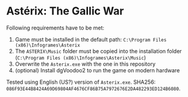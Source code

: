 # Astérix: The Gallic War
Following requirements have to be met:
1. Game must be installed in the default path: `C:\Program Files (x86)\Infogrames\Asterix`
2. The `ASTERIX\Music` folder must be copied into the installation folder (`C:\Program Files (x86)\Infogrames\Asterix\Music`)
3. Overwrite the `Asterix.exe` with the one in this repository
4. (optional) Install dgVoodoo2 to run the game on modern hardware

Tested using English (US?) version of `Asterix.exe`. SHA256: `086F93E44B8424A69D69804AF4676CF86B75A7972676E2DA482293ED124B6080`.

